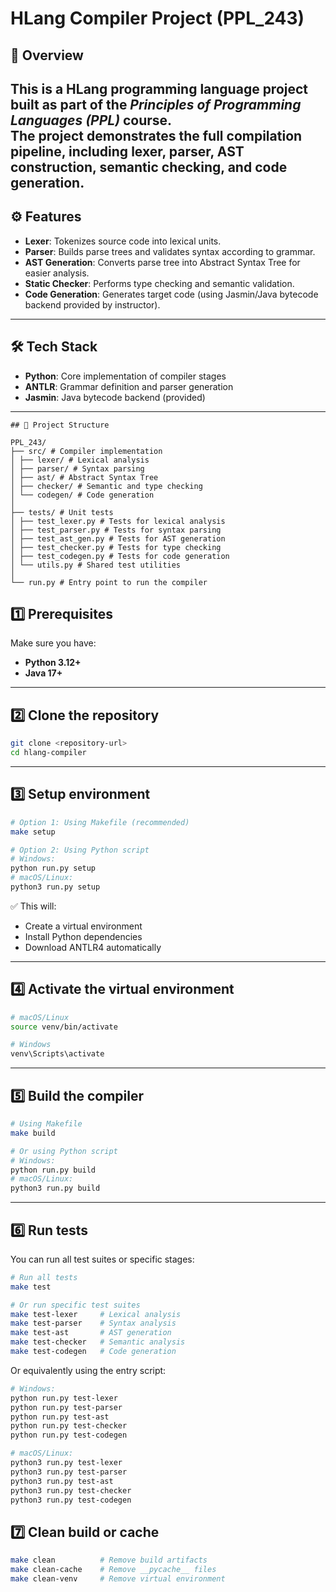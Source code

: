 # HLang Compiler Project (PPL_243)

## 📌 Overview
This is a HLang programming language project built as part of the *Principles of Programming Languages (PPL)* course.  
The project demonstrates the full compilation pipeline, including **lexer, parser, AST construction, semantic checking, and code generation**.  
---

## ⚙️ Features
- **Lexer**: Tokenizes source code into lexical units.  
- **Parser**: Builds parse trees and validates syntax according to grammar.  
- **AST Generation**: Converts parse tree into Abstract Syntax Tree for easier analysis.  
- **Static Checker**: Performs type checking and semantic validation.  
- **Code Generation**: Generates target code (using Jasmin/Java bytecode backend provided by instructor).  

---

## 🛠️ Tech Stack
- **Python**: Core implementation of compiler stages  
- **ANTLR**: Grammar definition and parser generation  
- **Jasmin**: Java bytecode backend (provided)  

---
```
## 📂 Project Structure

PPL_243/
├── src/ # Compiler implementation
│ ├── lexer/ # Lexical analysis
│ ├── parser/ # Syntax parsing
│ ├── ast/ # Abstract Syntax Tree
│ ├── checker/ # Semantic and type checking
│ └── codegen/ # Code generation
│
├── tests/ # Unit tests
│ ├── test_lexer.py # Tests for lexical analysis
│ ├── test_parser.py # Tests for syntax parsing
│ ├── test_ast_gen.py # Tests for AST generation
│ ├── test_checker.py # Tests for type checking
│ ├── test_codegen.py # Tests for code generation
│ └── utils.py # Shared test utilities
│
└── run.py # Entry point to run the compiler
```

## 1️⃣ Prerequisites

Make sure you have:

- **Python 3.12+**
- **Java 17+**

---

## 2️⃣ Clone the repository

```bash
git clone <repository-url>
cd hlang-compiler
```

---

## 3️⃣ Setup environment

```bash
# Option 1: Using Makefile (recommended)
make setup

# Option 2: Using Python script
# Windows:
python run.py setup
# macOS/Linux:
python3 run.py setup
```

✅ This will:

- Create a virtual environment
- Install Python dependencies
- Download ANTLR4 automatically

---

## 4️⃣ Activate the virtual environment

```bash
# macOS/Linux
source venv/bin/activate

# Windows
venv\Scripts\activate
```

---

## 5️⃣ Build the compiler

```bash
# Using Makefile
make build

# Or using Python script
# Windows:
python run.py build
# macOS/Linux:
python3 run.py build
```

---

## 6️⃣ Run tests

You can run all test suites or specific stages:

```bash
# Run all tests
make test

# Or run specific test suites
make test-lexer     # Lexical analysis
make test-parser    # Syntax analysis
make test-ast       # AST generation
make test-checker   # Semantic analysis
make test-codegen   # Code generation
```

Or equivalently using the entry script:

```bash
# Windows:
python run.py test-lexer
python run.py test-parser
python run.py test-ast
python run.py test-checker
python run.py test-codegen

# macOS/Linux:
python3 run.py test-lexer
python3 run.py test-parser
python3 run.py test-ast
python3 run.py test-checker
python3 run.py test-codegen
```

## 7️⃣ Clean build or cache

```bash
make clean          # Remove build artifacts
make clean-cache    # Remove __pycache__ files
make clean-venv     # Remove virtual environment
```
